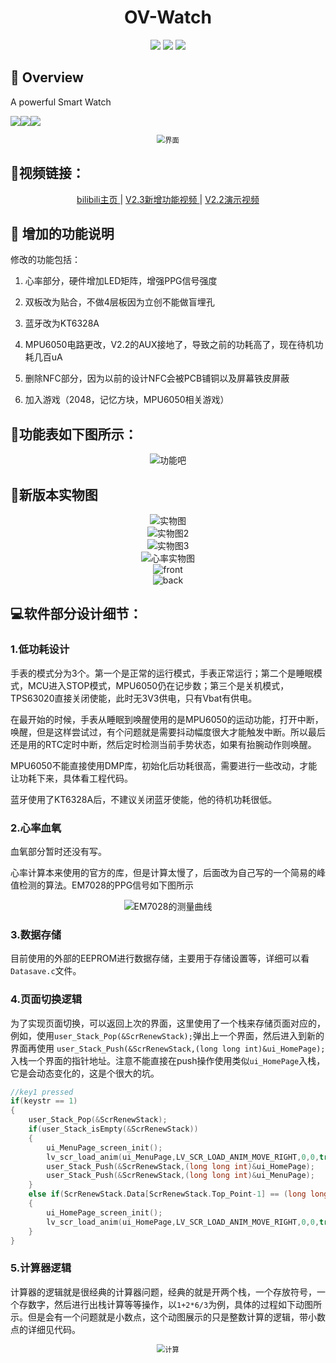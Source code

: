 

  <h1 align="center">OV-Watch</h1>

<center>
    <figure>
        <img src=https://img.shields.io/badge/version-2.3.2-blue>
        <img src=https://img.shields.io/badge/License-MIT-green)>
        <img src=https://img.shields.io/github/stars/No-Chicken/OV-Watch.svg>
    </figure>
</center>

## :ledger: Overview

A powerful Smart Watch

![](https://img.shields.io/badge/MCU-STM32F411CEU6-blue)![](https://img.shields.io/badge/UI-LVGL-red)![](https://img.shields.io/badge/OS-FreeRTOS-green)

<div align=center>
<img src="./images/界面.jpg" alt="界面" style="zoom:80%;" />
</div>



## :link:视频链接：

<p align="center">
<a href="https://space.bilibili.com/34154740">bilibili主页 </a> |
<a href="https://www.bilibili.com/video/BV19g4y1N7YR/">V2.3新增功能视频 </a> |
<a href="https://www.bilibili.com/video/BV1hh4y1J7TS">V2.2演示视频 </a>
</p>



## :rocket: 增加的功能说明
修改的功能包括：

1. 心率部分，硬件增加LED矩阵，增强PPG信号强度

1. 双板改为贴合，不做4层板因为立创不能做盲埋孔

1. 蓝牙改为KT6328A 

1. MPU6050电路更改，V2.2的AUX接地了，导致之前的功耗高了，现在待机功耗几百uA 

1. 删除NFC部分，因为以前的设计NFC会被PCB铺铜以及屏幕铁皮屏蔽

1. 加入游戏（2048，记忆方块，MPU6050相关游戏）

   

## :bookmark_tabs:功能表如下图所示：

<div align=center>
<img src="./images/功能表.png" alt="功能吧" style="zoom:100%;" />
</div>




## :star2:新版本实物图

<div align=center>
<img src="./images/实物图.jpg" alt="实物图" style="zoom:100%;" />
</div>

<div align=center>
<img src="./images/实物图2.png" alt="实物图2" style="zoom:100%;" />
</div>

<div align=center>
<img src="./images/实物图3.png" alt="实物图3" style="zoom:100%;" />
</div>

<div align=center>
<img src="./images/心率实物图.png" alt="心率实物图" style="zoom:100%;" />
</div>

<div align=center>
<img src="./images/front.jpg" alt="front" style="zoom:100%;" />
</div>

<div align=center>
<img src="./images/back.jpg" alt="back" style="zoom:100%;" />
</div>



## :computer:软件部分设计细节：

### 1.低功耗设计

手表的模式分为3个。第一个是正常的运行模式，手表正常运行；第二个是睡眠模式，MCU进入STOP模式，MPU6050仍在记步数；第三个是关机模式，TPS63020直接关闭使能，此时无3V3供电，只有Vbat有供电。

在最开始的时候，手表从睡眠到唤醒使用的是MPU6050的运动功能，打开中断，唤醒，但是这样尝试过，有个问题就是需要抖动幅度很大才能触发中断。所以最后还是用的RTC定时中断，然后定时检测当前手势状态，如果有抬腕动作则唤醒。

MPU6050不能直接使用DMP库，初始化后功耗很高，需要进行一些改动，才能让功耗下来，具体看工程代码。

蓝牙使用了KT6328A后，不建议关闭蓝牙使能，他的待机功耗很低。

### 2.心率血氧

血氧部分暂时还没有写。

心率计算本来使用的官方的库，但是计算太慢了，后面改为自己写的一个简易的峰值检测的算法。EM7028的PPG信号如下图所示

<div align=center>
<img src="./images/EM7028的测量曲线.jpg" alt="EM7028的测量曲线" style="zoom:100%;" />
</div>


### 3.数据存储

目前使用的外部的EEPROM进行数据存储，主要用于存储设置等，详细可以看`Datasave.c`文件。

### 4.页面切换逻辑

为了实现页面切换，可以返回上次的界面，这里使用了一个栈来存储页面对应的，例如，使用`user_Stack_Pop(&ScrRenewStack);`弹出上一个界面，然后进入到新的界面再使用 `user_Stack_Push(&ScrRenewStack,(long long int)&ui_HomePage);`入栈一个界面的指针地址。注意不能直接在push操作使用类似`ui_HomePage`入栈，它是会动态变化的，这是个很大的坑。

```c
//key1 pressed
if(keystr == 1)
{
    user_Stack_Pop(&ScrRenewStack);
    if(user_Stack_isEmpty(&ScrRenewStack))
    {
        ui_MenuPage_screen_init();
        lv_scr_load_anim(ui_MenuPage,LV_SCR_LOAD_ANIM_MOVE_RIGHT,0,0,true);
        user_Stack_Push(&ScrRenewStack,(long long int)&ui_HomePage);
        user_Stack_Push(&ScrRenewStack,(long long int)&ui_MenuPage);
    }
    else if(ScrRenewStack.Data[ScrRenewStack.Top_Point-1] == (long long int)&ui_HomePage)
    {
        ui_HomePage_screen_init();
        lv_scr_load_anim(ui_HomePage,LV_SCR_LOAD_ANIM_MOVE_RIGHT,0,0,true);
    }
}
```

### 5.计算器逻辑

计算器的逻辑就是很经典的计算器问题，经典的就是开两个栈，一个存放符号，一个存数字，然后进行出栈计算等等操作，以`1+2*6/3`为例，具体的过程如下动图所示。但是会有一个问题就是小数点，这个动图展示的只是整数计算的逻辑，带小数点的详细见代码。

<div align=center>
<img src="./images/计算.gif" alt="计算" style="zoom:80%;" />
</div>
